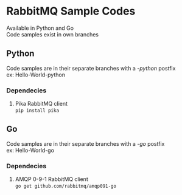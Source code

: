 
# RabbitMQ Sample Codes
Available in Python and Go<br>
Code samples exist in own branches

## Python
Code samples are in their separate branches with a _-python_ postfix<br>
ex: Hello-World-python
### Dependecies
1. Pika RabbitMQ client<br>
	`pip install pika`


## Go
Code samples are in their separate branches with a _-go_ postfix<br>
ex: Hello-World-go

### Dependecies
1. AMQP 0-9-1 RabbitMQ client<br>
	`go get github.com/rabbitmq/amqp091-go`


